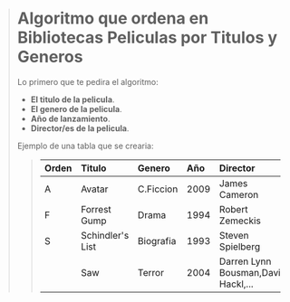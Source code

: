 ># Algoritmo que ordena en Bibliotecas Peliculas por Titulos y Generos
> Lo primero que te pedira el algoritmo:
>- **El titulo de la pelicula**.
>- **El genero de la pelicula**.
>- **Año de lanzamiento**.
>- **Director/es de la pelicula**.
>  
>  Ejemplo de una tabla que se crearia:
>> |Orden|Titulo|Genero|Año|Director|
>> |:----|:-----|:-----|:--|:-------|
>> |A    |Avatar |C.Ficcion| 2009|James Cameron|
>> |F    |Forrest Gump|Drama|1994|Robert Zemeckis|
>> |S    |Schindler's List|Biografia|1993|Steven Spielberg|
>> |     |Saw|Terror|2004|Darren Lynn Bousman,David Hackl,...|   
